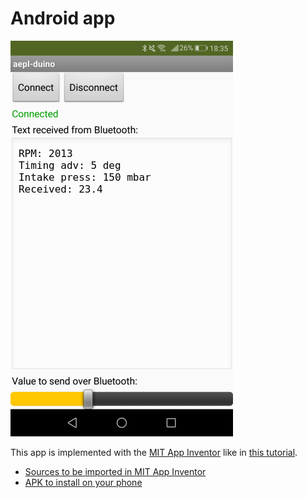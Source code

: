 # Android app

![screenshot](screenshot.png)

This app is implemented with the [MIT App Inventor](http://ai2.appinventor.mit.edu/) like in
[this tutorial](https://howtomechatronics.com/tutorials/arduino/how-to-build-custom-android-app-for-your-arduino-project-using-mit-app-inventor/).

* [Sources to be imported in MIT App Inventor](aepl_duino.aia)
* [APK to install on your phone](aepl_duino.apk)
